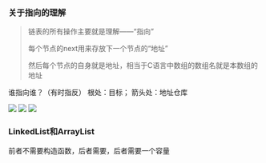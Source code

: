 ### 关于指向的理解
> 链表的所有操作主要就是理解——“指向”
>
> 每个节点的next用来存放下一个节点的“地址”
>
> 然后每个节点的自身就是地址，相当于C语言中数组的数组名就是本数组的地址

谁指向谁？（有时指反）
根处：目标；
箭头处：地址仓库

![](https://cdn.jsdelivr.net/gh/wztlink1013/CDN-article/article20200819/20200905151157.png)
![](https://cdn.jsdelivr.net/gh/wztlink1013/CDN-article/article20200819/20200905151255.png)
![](https://cdn.jsdelivr.net/gh/wztlink1013/CDN-article/article20200819/20200905151316.png)


### LinkedList和ArrayList
前者不需要构造函数，后者需要，后者需要一个容量
